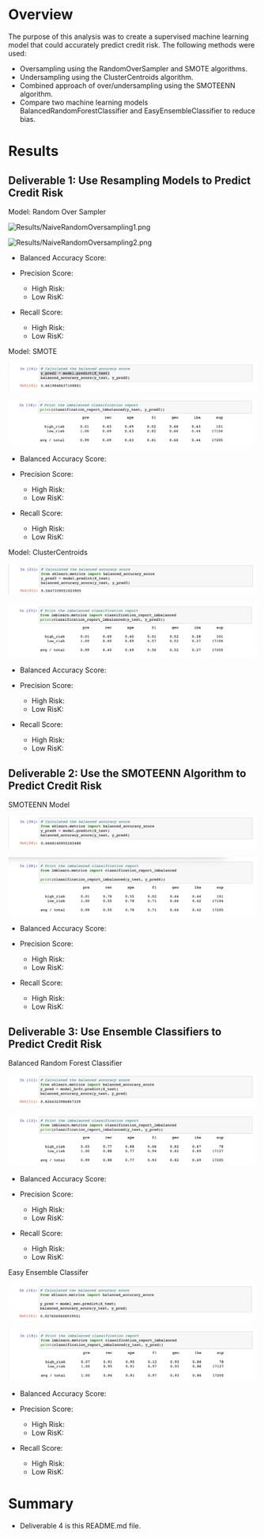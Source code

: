 # Overview

The purpose of this analysis was to create a supervised machine learning model that could accurately predict credit risk. The following methods were used:

* Oversampling using the RandomOverSampler and SMOTE algorithms.
* Undersampling using the ClusterCentroids algorithm.
* Combined approach of over/undersampling using the SMOTEENN algorithm.
* Compare two machine learning models BalancedRandomForestClassifier and EasyEnsembleClassifier to reduce bias.

# Results

## Deliverable 1: Use Resampling Models to Predict Credit Risk

Model: Random Over Sampler

![Results/NaiveRandomOversampling1.png](https://github.com/bamertz/Credit_Risk_Analysis/blob/bc51e15dde79421b866323360b49c347efe5a072/Results/NaiveRandomOversampling1.png)


![Results/NaiveRandomOversampling2.png](https://github.com/bamertz/Credit_Risk_Analysis/blob/51d42f8a5f977e2fe5e962bc93c36e3e682c474c/Results/NaiveRandomOversampling2.png)

* Balanced Accuracy Score:

* Precision Score:
  * High Risk:
  * Low RisK:

* Recall Score:
  * High Risk:
  * Low RisK:

Model: SMOTE

![Results/SMOTEOversampling1.png](Results/SMOTEOversampling1.png)

![Results/SMOTEOversampling2.png](Results/SMOTEOversampling2.png)

* Balanced Accuracy Score:

* Precision Score:
  * High Risk:
  * Low RisK:

* Recall Score:
  * High Risk:
  * Low RisK:


Model: ClusterCentroids

![Results/Undersampling1.png](Results/Undersampling1.png)

![Results/Undersampling2.png](Results/Undersampling2.png)

* Balanced Accuracy Score:

* Precision Score:
  * High Risk:
  * Low RisK:

* Recall Score:
  * High Risk:
  * Low RisK:


## Deliverable 2: Use the SMOTEENN Algorithm to Predict Credit Risk

SMOTEENN Model

![Results/SMOTEENN1.png](Results/SMOTEENN1.png)

![Results/SMOTEENN2.png](Results/SMOTEENN2.png)

* Balanced Accuracy Score:

* Precision Score:
  * High Risk:
  * Low RisK:

* Recall Score:
  * High Risk:
  * Low RisK:


## Deliverable 3: Use Ensemble Classifiers to Predict Credit Risk

Balanced Random Forest Classifier

![Results/BalancedRandomForestClassifier1.png](Results/BalancedRandomForestClassifier1.png)

![Results/BalancedRandomForestClassifier2.png](Results/BalancedRandomForestClassifier2.png)

* Balanced Accuracy Score:

* Precision Score:
  * High Risk:
  * Low RisK:

* Recall Score:
  * High Risk:
  * Low RisK:

Easy Ensemble Classifer

![Results/EasyEnsembleAdaBoostClassifier1.png](Results/EasyEnsembleAdaBoostClassifier1.png)

![Results/EasyEnsembleAdaBoostClassifier2.png](Results/EasyEnsembleAdaBoostClassifier2.png)

* Balanced Accuracy Score:

* Precision Score:
  * High Risk:
  * Low RisK:

* Recall Score:
  * High Risk:
  * Low RisK:

# Summary

* Deliverable 4 is this README.md file.
